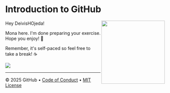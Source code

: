 # Introduction to GitHub

<img src="https://octodex.github.com/images/Professortocat_v2.png" align="right" height="200px" />

Hey DeivisHOjeda!

Mona here. I'm done preparing your exercise. Hope you enjoy! 💚

Remember, it's self-paced so feel free to take a break! ☕️

[![](https://img.shields.io/badge/Go%20to%20Exercise-%E2%86%92-1f883d?style=for-the-badge&logo=github&labelColor=197935)](https://github.com/DeivisHOjeda/skills-introduction-to-github/issues/1)

---

&copy; 2025 GitHub &bull; [Code of Conduct](https://www.contributor-covenant.org/version/2/1/code_of_conduct/code_of_conduct.md) &bull; [MIT License](https://gh.io/mit)

